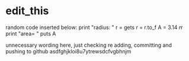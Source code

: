 # edit_this
random code inserted below:
print "radius: "
r = gets
r = r.to_f
A = 3.14 *r*r
print "area= "
puts A




unnecessary wording here, just checking re adding, committing and pushing to github
asdfghjkloi8u7ytrewsdcfvgbhnjm
